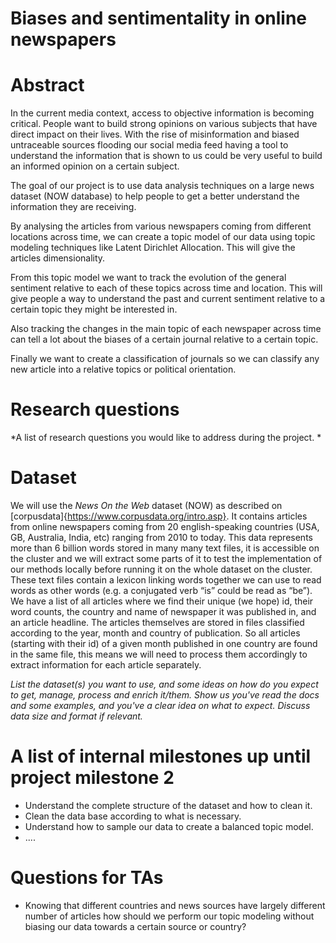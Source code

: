 # Biases and sentimentality in online newspapers

# Abstract

In the current media context, access to objective information is becoming critical. People want to build strong opinions on various subjects that have direct impact on their lives. With the rise of misinformation and biased untraceable sources flooding our social media feed having a tool to understand the information that is shown to us could be very useful to build an informed opinion on a certain subject.

The goal of our project is to use data analysis techniques on a large news dataset (NOW database) to help people to get a better understand the information they are receiving.

By analysing the articles from various newspapers coming from different locations across time, we can create a topic model of our data using topic modeling techniques like Latent Dirichlet Allocation. This will give the articles dimensionality. 

From this topic model we want to track the evolution of the general sentiment relative to each of these topics across time and location. This will give people a way to understand the past and current sentiment relative to a certain topic they might be interested in. 

Also tracking the changes in the main topic of each newspaper across time can tell a lot about the biases of a certain journal relative to a certain topic. 

Finally we want to create a classification of journals so we can classify any new article into a relative topics or political orientation. 


# Research questions
*A list of research questions you would like to address during the project. *

# Dataset
We will use the *News On the Web* dataset (NOW) as described on  [corpusdata]{https://www.corpusdata.org/intro.asp}. It contains articles from online newspapers coming from 20 english-speaking countries (USA, GB, Australia, India, etc) ranging from 2010 to today. This data represents more than 6 billion words stored in many many text files, it is accessible on the cluster and we will extract some parts of it to test the implementation of our methods locally before running it on the whole dataset on the cluster.
These text files contain a lexicon linking words together we can use to read words as other words (e.g. a conjugated verb “is” could be read as “be”). We have a list of all articles where we find their unique (we hope) id, their word counts, the country and name of newspaper it was published in, and an article headline. 
The articles themselves are stored in files classified according to the year, month and country of publication. So all articles (starting with their id) of a given month published in one country are found in the same file, this means we will need to process them accordingly to extract information for each article separately.

*List the dataset(s) you want to use, and some ideas on how do you expect to get, manage, process and enrich it/them. Show us you've read the docs and some examples, and you've a clear idea on what to expect. Discuss data size and format if relevant.*

# A list of internal milestones up until project milestone 2
- Understand the complete structure of the dataset and how to clean it.
- Clean the data base according to what is necessary.
- Understand how to sample our data to create a balanced topic model.
- ....
# Questions for TAs

- Knowing that different countries and news sources have largely different number of articles how should we perform our topic modeling without biasing our data towards a certain source or country?


